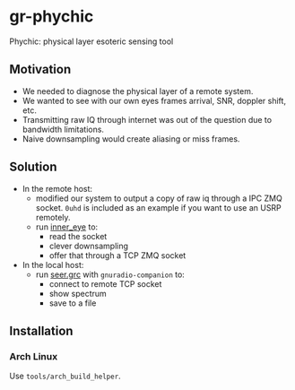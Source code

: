 # gr-phychic

Phychic: physical layer esoteric sensing tool

## Motivation

* We needed to diagnose the physical layer of a remote system.
* We wanted to see with our own eyes frames arrival, SNR, doppler shift, etc.
* Transmitting raw IQ through internet was out of the question due to bandwidth limitations.
* Naive downsampling would create aliasing or miss frames.

## Solution

* In the remote host:
    * modified our system to output a copy of raw iq through a IPC ZMQ socket.
      `0uhd` is included as an example if you want to use an USRP remotely.
    * run [inner_eye](apps/inner_eye) to:
        * read the socket
        * clever downsampling
        * offer that through a TCP ZMQ socket
* In the local host:
    * run [seer.grc](apps/seer.grc) with `gnuradio-companion` to:
        * connect to remote TCP socket
        * show spectrum
        * save to a file

## Installation

### Arch Linux

Use `tools/arch_build_helper`.
